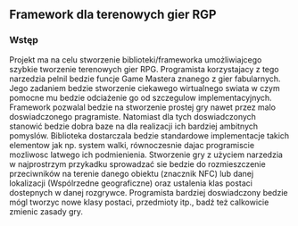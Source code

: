 ## Framework dla terenowych gier RGP

### Wstęp
Projekt ma na celu stworzenie biblioteki/frameworka umożliwiajcego szybkie tworzenie terenowych gier RPG. Programista korzystajacy z tego narzedzia pelnil bedzie funcje Game Mastera znanego z gier fabularnych. Jego zadaniem bedzie stworzenie ciekawego wirtualnego swiata w czym pomocne mu bedzie odciażenie go od szczegulow implementacyjnych. Framework pozwalal bedzie na stworzenie prostej gry nawet przez malo doswiadczonego pragramiste. Natomiast dla tych doswiadczonych stanowić bedzie dobra baze na dla realizacji ich bardziej ambitnych pomyslów. Biblioteka dostarczala bedzie standardowe implementacje takich elementow jak np. system walki, równoczesnie dajac programiscie mozliwosc latwego ich podmienienia. Stworzenie gry z użyciem narzedzia w najprostrzym przykadku sprowadzać sie bedzie do rozmieszczenie przeciwników na terenie danego obiektu (znacznik NFC) lub danej lokalizacji (Wspólrzedne geograficzne) oraz ustalenia klas postaci dostepnych w danej rozgrywce. Programista bardziej doswiadczony bedzie mógl tworzyc nowe klasy postaci, przedmioty itp., badź też calkowicie zmienic zasady gry. 
